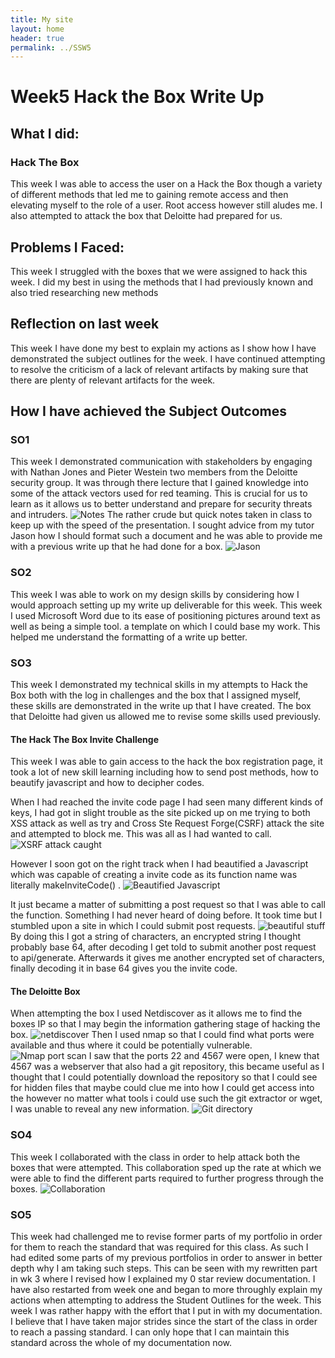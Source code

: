 ```yaml
---
title: My site
layout: home
header: true
permalink: ../SSW5
---
```

# Week5 Hack the Box Write Up


## What I did:
### Hack The Box
This week I was able to access the user on a Hack the Box though a variety of different methods that led me to gaining remote access and then elevating myself to the role of a user. Root access however still aludes me. I also attempted to attack the box that Deloitte had prepared for us.

 
 


## Problems I Faced:
This week I struggled with the boxes that we were assigned to hack this week. I did my best in using the methods that I had previously known and also tried researching new methods 
## Reflection on last week
This week I have done my best to explain my actions as I show how I have demonstrated the subject outlines for the week. I have continued attempting to resolve the criticism of a lack of relevant artifacts by making sure that there  are plenty of relevant artifacts for the week.

## How I have achieved the Subject Outcomes

### SO1
This week I demonstrated communication with stakeholders by engaging with Nathan Jones and Pieter Westein two members from the Deloitte security group. It was through there lecture that I gained knowledge into some of the attack vectors used for red teaming. This is crucial for us to learn as it allows us to better understand and prepare for security threats and intruders.
 ![Notes ](/assets/notes.png)
 The rather crude but quick notes taken in class to keep up with the speed of the presentation.
I sought advice from my tutor Jason how I should format such a document and he was able to provide me with a previous write up that he had done for a box.
  ![Jason ](/assets/jason.png)
### SO2 
This week I was able to work on my design skills by considering how I would approach setting up my write up deliverable for this week. This week I used Microsoft Word due to its ease of positioning pictures around text as well as being a simple tool.  a template on which I could base my work. This helped me understand the formatting of a write up better.

### SO3 

This week I demonstrated my technical skills in my attempts to Hack the Box both with the log in challenges and the box that I assigned myself, these skills are demonstrated in the write up that I have created. The box that Deloitte had given us allowed me to revise some skills used previously.
#### The Hack The Box Invite Challenge
This week I was able to gain access to the hack the box registration page, it took a lot of new skill learning including how to send post methods, how to beautify javascript and how to decipher codes.

When I had reached the invite code page I had seen many different kinds of keys, I had got in slight trouble as the site picked up on me trying to both XSS attack as well as try and Cross Ste Request Forge(CSRF) attack the site and attempted to block me. This was all as I had wanted to call. 
 ![XSRF attack caught ](/assets/xrsf.png)
 
 However I soon got on the right track when I had beautified a Javascript which was capable of creating a invite code as its function name was literally makeInviteCode() .
 ![Beautified Javascript ](/assets/beauty.png)
 
 It just became a matter of submitting a post request so that I was able to call the function.  Something I had never heard of doing before. It took time but I stumbled upon a site in which I could submit post requests.
  ![beautiful stuff ](/assets/bs.png)
 By doing this I got a string of characters,  an encrypted string I thought probably base 64, after decoding I get told to submit another post request to api/generate. Afterwards it gives me another encrypted set of characters, finally decoding it in base 64 gives you the invite code.
#### The Deloitte Box
When attempting the box I used Netdiscover as it allows me to find the boxes IP so that I may begin the information gathering stage of hacking the box.
 ![netdiscover ](/assets/netscan.png)
Then I used nmap so that I could find what ports were available and thus where it could be potentially vulnerable.
 ![Nmap port scan ](/assets/portscan.png)
I saw that the ports 22 and 4567 were open, I knew that 4567 was a webserver that also had a git repository, this became useful as I thought that I could potentially download the repository so that I could see for hidden files that maybe could clue me into how I could get access into the  however no matter what tools i could use such the git extractor or wget, I was unable to reveal any new information.
 ![Git directory ](/assets/git.png)


### SO4 
This week I collaborated with the class in order to help attack both the boxes that were attempted. This collaboration sped up the rate at which we were able to find the different parts required to further progress through the boxes.
 ![Collaboration ](/assets/help1.png)
### SO5
This week had challenged me to revise former parts of my portfolio in order for them to reach the standard that was required for this class. As such I had edited some parts of my previous portfolios in order to answer in better depth why I am taking such steps. This can be seen with my rewritten part in wk 3 where I revised how I explained my 0 star review documentation.  I have also restarted from week one and began to more throughly explain my actions when attempting to address the Student Outlines for the week.
This week I was rather happy with the effort that I put in with my documentation. I believe that I have taken major strides since the start of the class in order to reach a passing standard. I can only hope that I can maintain this standard across the whole of my documentation now.

